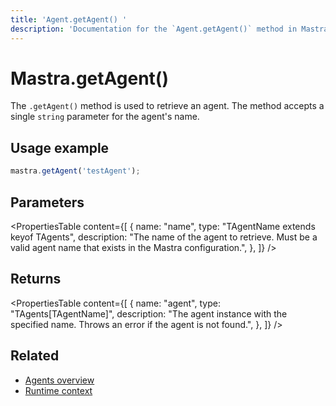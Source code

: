 ```yaml
---
title: 'Agent.getAgent() '
description: 'Documentation for the `Agent.getAgent()` method in Mastra, which retrieves an agent by name.'
---
```


# Mastra.getAgent()

The `.getAgent()` method is used to retrieve an agent. The method accepts a single `string` parameter for the agent's name.

## Usage example

```typescript copy
mastra.getAgent('testAgent');
```

## Parameters

<PropertiesTable
content={[
{
name: "name",
type: "TAgentName extends keyof TAgents",
description: "The name of the agent to retrieve. Must be a valid agent name that exists in the Mastra configuration.",
},
]}
/>

## Returns

<PropertiesTable
content={[
{
name: "agent",
type: "TAgents[TAgentName]",
description: "The agent instance with the specified name. Throws an error if the agent is not found.",
},
]}
/>

## Related

- [Agents overview](/docs/agents/overview)
- [Runtime context](/docs/server-db/runtime-context)
